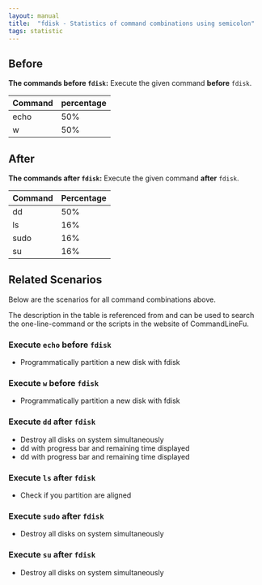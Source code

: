 ```yaml
---
layout: manual
title:  "fdisk - Statistics of command combinations using semicolon"
tags: statistic
---
```


## Before

__The commands before `fdisk`:__  Execute the given command __before__ `fdisk`.

| Command | percentage |
|--------|--------|
| echo | 50% |
| w | 50% |



## After

__The commands after `fdisk`:__ Execute the given command __after__ `fdisk`.

| Command | Percentage | 
|-------|--------|
| dd | 50% |
| ls | 16% |
| sudo | 16% |
| su | 16% |



## Related Scenarios

Below are the scenarios for all command combinations above.

The description in the table is referenced from and can be used to search the one-line-command or the scripts in the website of CommandLineFu.


### Execute `echo` before `fdisk`

- Programmatically partition a new disk with fdisk

            
### Execute `w` before `fdisk`

- Programmatically partition a new disk with fdisk

            


### Execute `dd` after `fdisk`

- Destroy all disks on system simultaneously
- dd with progress bar and remaining time displayed
- dd with progress bar and remaining time displayed

            
### Execute `ls` after `fdisk`

- Check if you partition are aligned

            
### Execute `sudo` after `fdisk`

- Destroy all disks on system simultaneously

            
### Execute `su` after `fdisk`

- Destroy all disks on system simultaneously

            
